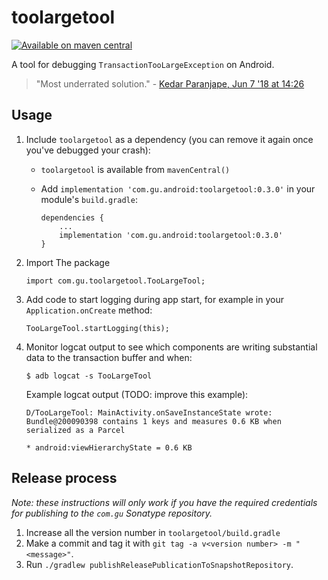 # toolargetool

[![Available on maven central](https://img.shields.io/maven-central/v/com.gu.android/toolargetool)](https://central.sonatype.com/artifact/com.gu.android/toolargetool)


A tool for debugging `TransactionTooLargeException` on Android.

> "Most underrated solution." - [Kedar Paranjape, Jun 7 '18 at 14:26](https://stackoverflow.com/questions/11451393/what-to-do-on-transactiontoolargeexception/43193425#comment88495126_50162810)

## Usage

1. Include `toolargetool` as a dependency (you can remove it again once you've debugged your crash):

    - `toolargetool` is available from `mavenCentral()`

    - Add `implementation 'com.gu.android:toolargetool:0.3.0'` in your module's `build.gradle`:
    
          dependencies {
              ...
              implementation 'com.gu.android:toolargetool:0.3.0'
          }
          
2. Import The package

       import com.gu.toolargetool.TooLargeTool;

3. Add code to start logging during app start, for example in your `Application.onCreate` method:

       TooLargeTool.startLogging(this);

4. Monitor logcat output to see which components are writing substantial data to the transaction
   buffer and when:

       $ adb logcat -s TooLargeTool

   Example logcat output (TODO: improve this example):

       D/TooLargeTool: MainActivity.onSaveInstanceState wrote: Bundle@200090398 contains 1 keys and measures 0.6 KB when serialized as a Parcel
                                                                               * android:viewHierarchyState = 0.6 KB

## Release process

_Note: these instructions will only work if you have the required credentials for publishing to the `com.gu` Sonatype repository._

1. Increase all the version number in `toolargetool/build.gradle`
2. Make a commit and tag it with `git tag -a v<version number> -m "<message>"`.
3. Run `./gradlew publishReleasePublicationToSnapshotRepository`.
